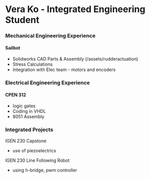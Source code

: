 # Vera Ko - Integrated Engineering Student

### Mechanical Engineering Experience
#### Sailbot
- Solidworks CAD Parts & Assembly
(/assets/rudderactuation)
- Stress Calculations
- Integration with Elec team - motors and encoders


### Electrical Engineering Experience
#### CPEN 312
- logic gates
- Coding in VHDL 
- 8051 Assembly

  
### Integrated Projects
IGEN 230 Capstone
- use of piezoelectrics

  
IGEN 230 Line Following Robot
- using h-bridge, pwm controller
